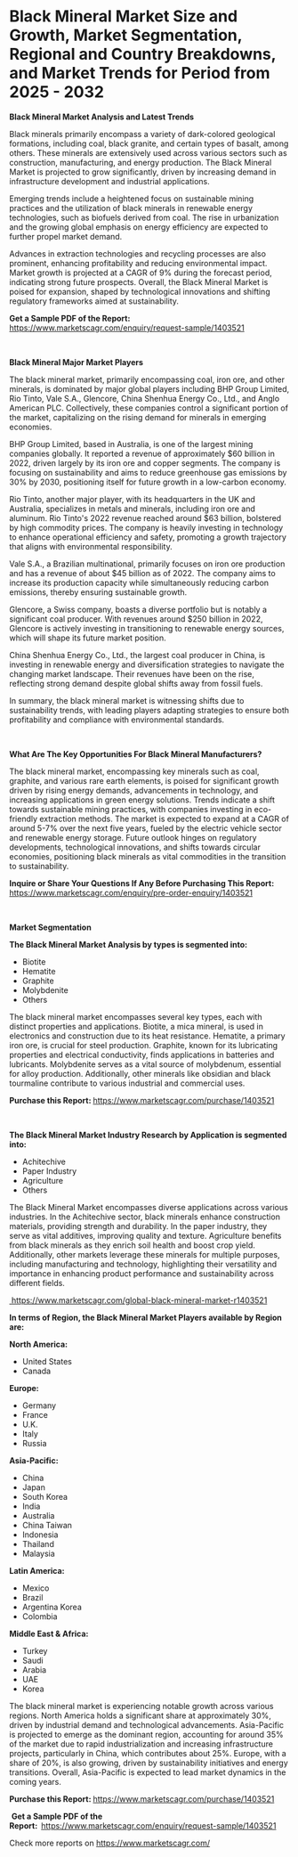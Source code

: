 <p><h1>Black Mineral Market Size and Growth, Market Segmentation, Regional and Country Breakdowns, and Market Trends for Period from 2025 -  2032</h1></p><p><strong>Black Mineral Market Analysis and Latest Trends</strong></p>
<p><p>Black minerals primarily encompass a variety of dark-colored geological formations, including coal, black granite, and certain types of basalt, among others. These minerals are extensively used across various sectors such as construction, manufacturing, and energy production. The Black Mineral Market is projected to grow significantly, driven by increasing demand in infrastructure development and industrial applications. </p><p>Emerging trends include a heightened focus on sustainable mining practices and the utilization of black minerals in renewable energy technologies, such as biofuels derived from coal. The rise in urbanization and the growing global emphasis on energy efficiency are expected to further propel market demand. </p><p>Advances in extraction technologies and recycling processes are also prominent, enhancing profitability and reducing environmental impact. Market growth is projected at a CAGR of 9% during the forecast period, indicating strong future prospects. Overall, the Black Mineral Market is poised for expansion, shaped by technological innovations and shifting regulatory frameworks aimed at sustainability.</p></p>
<p><strong>Get a Sample PDF of the Report:&nbsp;</strong> <a href="https://www.marketscagr.com/enquiry/request-sample/1403521?utm_campaign=1869&utm_medium=2&utm_source=Github&utm_content=ia&utm_term=13012025&utm_id=black-mineral">https://www.marketscagr.com/enquiry/request-sample/1403521</a></p>
<p>&nbsp;</p>
<p><strong>Black Mineral Major Market Players</strong></p>
<p><p>The black mineral market, primarily encompassing coal, iron ore, and other minerals, is dominated by major global players including BHP Group Limited, Rio Tinto, Vale S.A., Glencore, China Shenhua Energy Co., Ltd., and Anglo American PLC. Collectively, these companies control a significant portion of the market, capitalizing on the rising demand for minerals in emerging economies.</p><p>BHP Group Limited, based in Australia, is one of the largest mining companies globally. It reported a revenue of approximately $60 billion in 2022, driven largely by its iron ore and copper segments. The company is focusing on sustainability and aims to reduce greenhouse gas emissions by 30% by 2030, positioning itself for future growth in a low-carbon economy.</p><p>Rio Tinto, another major player, with its headquarters in the UK and Australia, specializes in metals and minerals, including iron ore and aluminum. Rio Tinto's 2022 revenue reached around $63 billion, bolstered by high commodity prices. The company is heavily investing in technology to enhance operational efficiency and safety, promoting a growth trajectory that aligns with environmental responsibility.</p><p>Vale S.A., a Brazilian multinational, primarily focuses on iron ore production and has a revenue of about $45 billion as of 2022. The company aims to increase its production capacity while simultaneously reducing carbon emissions, thereby ensuring sustainable growth.</p><p>Glencore, a Swiss company, boasts a diverse portfolio but is notably a significant coal producer. With revenues around $250 billion in 2022, Glencore is actively investing in transitioning to renewable energy sources, which will shape its future market position.</p><p>China Shenhua Energy Co., Ltd., the largest coal producer in China, is investing in renewable energy and diversification strategies to navigate the changing market landscape. Their revenues have been on the rise, reflecting strong demand despite global shifts away from fossil fuels.</p><p>In summary, the black mineral market is witnessing shifts due to sustainability trends, with leading players adapting strategies to ensure both profitability and compliance with environmental standards.</p></p>
<p>&nbsp;</p>
<p><strong>What Are The Key Opportunities For Black Mineral Manufacturers?</strong></p>
<p><p>The black mineral market, encompassing key minerals such as coal, graphite, and various rare earth elements, is poised for significant growth driven by rising energy demands, advancements in technology, and increasing applications in green energy solutions. Trends indicate a shift towards sustainable mining practices, with companies investing in eco-friendly extraction methods. The market is expected to expand at a CAGR of around 5-7% over the next five years, fueled by the electric vehicle sector and renewable energy storage. Future outlook hinges on regulatory developments, technological innovations, and shifts towards circular economies, positioning black minerals as vital commodities in the transition to sustainability.</p></p>
<p><strong>Inquire or Share Your Questions If Any Before Purchasing This Report:</strong> <a href="https://www.marketscagr.com/enquiry/pre-order-enquiry/1403521?utm_campaign=1869&utm_medium=2&utm_source=Github&utm_content=ia&utm_term=13012025&utm_id=black-mineral">https://www.marketscagr.com/enquiry/pre-order-enquiry/1403521</a></p>
<p>&nbsp;</p>
<p><strong>Market Segmentation</strong></p>
<p><strong>The Black Mineral Market Analysis by types is segmented into:</strong></p>
<p><ul><li>Biotite</li><li>Hematite</li><li>Graphite</li><li>Molybdenite</li><li>Others</li></ul></p>
<p><p>The black mineral market encompasses several key types, each with distinct properties and applications. Biotite, a mica mineral, is used in electronics and construction due to its heat resistance. Hematite, a primary iron ore, is crucial for steel production. Graphite, known for its lubricating properties and electrical conductivity, finds applications in batteries and lubricants. Molybdenite serves as a vital source of molybdenum, essential for alloy production. Additionally, other minerals like obsidian and black tourmaline contribute to various industrial and commercial uses.</p></p>
<p><strong>Purchase this Report:&nbsp;</strong><a href="https://www.marketscagr.com/purchase/1403521?utm_campaign=1869&utm_medium=2&utm_source=Github&utm_content=ia&utm_term=13012025&utm_id=black-mineral">https://www.marketscagr.com/purchase/1403521</a></p>
<p>&nbsp;</p>
<p><strong>The Black Mineral Market Industry Research by Application is segmented into:</strong></p>
<p><ul><li>Achitechive</li><li>Paper Industry</li><li>Agriculture</li><li>Others</li></ul></p>
<p><p>The Black Mineral Market encompasses diverse applications across various industries. In the Achitechive sector, black minerals enhance construction materials, providing strength and durability. In the paper industry, they serve as vital additives, improving quality and texture. Agriculture benefits from black minerals as they enrich soil health and boost crop yield. Additionally, other markets leverage these minerals for multiple purposes, including manufacturing and technology, highlighting their versatility and importance in enhancing product performance and sustainability across different fields.</p></p>
<p><a href="https://www.marketscagr.com/global-black-mineral-market-r1403521?utm_campaign=1869&utm_medium=2&utm_source=Github&utm_content=ia&utm_term=13012025&utm_id=black-mineral">&nbsp;https://www.marketscagr.com/global-black-mineral-market-r1403521</a></p>
<p><strong>In terms of Region, the Black Mineral Market Players available by Region are:</strong></p>
<p>
    <p> <strong> North America: </strong>
        <ul>
            <li>United States</li>
            <li>Canada</li>
        </ul>
        </p> 
    <p> <strong> Europe: </strong>
        <ul>
            <li>Germany</li>
            <li>France</li>
            <li>U.K.</li>
            <li>Italy</li>
            <li>Russia</li>
        </ul>
        </p> 
    <p> <strong> Asia-Pacific: </strong>
        <ul>
            <li>China</li>
            <li>Japan</li>
            <li>South Korea</li>
            <li>India</li>
            <li>Australia</li>
            <li>China Taiwan</li>
            <li>Indonesia</li>
            <li>Thailand</li>
            <li>Malaysia</li>
        </ul>
        </p> 
    <p> <strong> Latin America: </strong>
        <ul>
            <li>Mexico</li>
            <li>Brazil</li>
            <li>Argentina Korea</li>
            <li>Colombia</li>
        </ul>
        </p> 
    <p> <strong> Middle East & Africa: </strong>
        <ul>
            <li>Turkey</li>
            <li>Saudi</li>
            <li>Arabia</li>
            <li>UAE</li>
            <li>Korea</li>
        </ul>
    </p>
    </p>
<p><p>The black mineral market is experiencing notable growth across various regions. North America holds a significant share at approximately 30%, driven by industrial demand and technological advancements. Asia-Pacific is projected to emerge as the dominant region, accounting for around 35% of the market due to rapid industrialization and increasing infrastructure projects, particularly in China, which contributes about 25%. Europe, with a share of 20%, is also growing, driven by sustainability initiatives and energy transitions. Overall, Asia-Pacific is expected to lead market dynamics in the coming years.</p></p>
<p><strong>Purchase this Report: </strong><a href="https://www.marketscagr.com/purchase/1403521?utm_campaign=1869&utm_medium=2&utm_source=Github&utm_content=ia&utm_term=13012025&utm_id=black-mineral">https://www.marketscagr.com/purchase/1403521</a></p>
<p>&nbsp;<strong>Get a Sample PDF of the Report:&nbsp;&nbsp;</strong><a href="https://www.marketscagr.com/enquiry/request-sample/1403521?utm_campaign=1869&utm_medium=2&utm_source=Github&utm_content=ia&utm_term=13012025&utm_id=black-mineral">https://www.marketscagr.com/enquiry/request-sample/1403521</a></p>
<p><strong></strong></p>
<p>Check more reports on <a href="https://www.marketscagr.com/?utm_campaign=1869&utm_medium=2&utm_source=Github&utm_content=ia&utm_term=13012025&utm_id=black-mineral">https://www.marketscagr.com/</a></p>